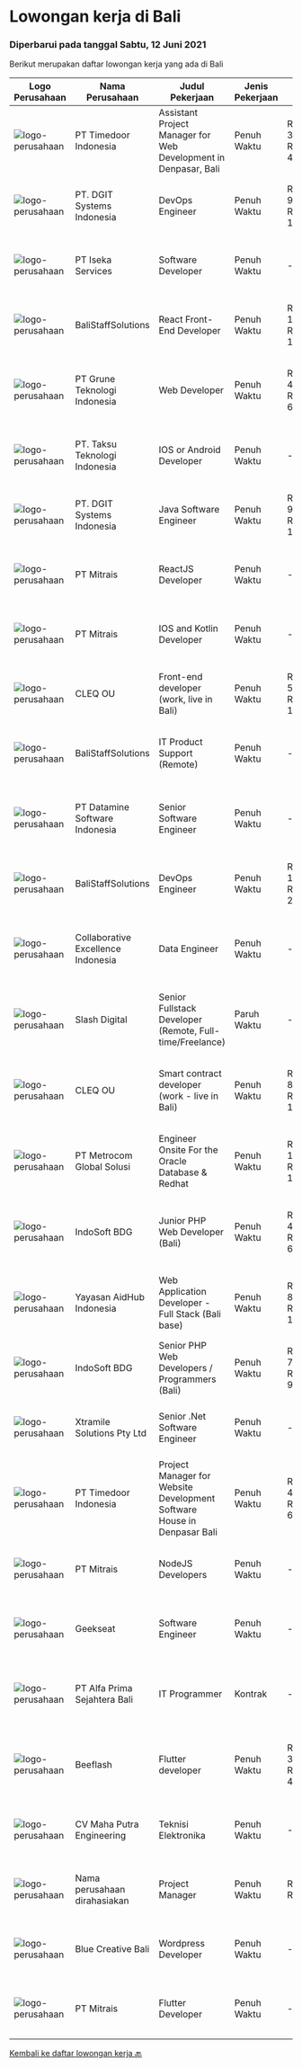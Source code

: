 
  # Lowongan kerja di Bali

  ### Diperbarui pada tanggal Sabtu, 12 Juni 2021

  Berikut merupakan daftar lowongan kerja yang ada di Bali

  |Logo Perusahaan | Nama Perusahaan | Judul Pekerjaan | Jenis Pekerjaan | Gaji Pekerjaan | Lokasi | Deskripsi | Tanggal diunggah | Pranala |
  | -------------- | --------------- | --------------- | --------- | --------- | -------------- | ------- | ----------- | ----------- |
  |![logo-perusahaan](https://image-service-cdn.seek.com.au/9f2111bf08df94f0ea97d6b9f360a4952c081dc6/ee4dce1061f3f616224767ad58cb2fc751b8d2dc)|PT Timedoor Indonesia|Assistant Project Manager for Web Development in Denpasar, Bali|Penuh Waktu|Rp. 3.000.000-Rp. 4.500.000|Denpasar|If you want to grow up yourself, Timedoor is one of the best places for your career. Our team has come from various culture. We welcome young people...|Jumat, 11 Juni 2021|https://www.jobstreet.co.id/id/job/assistant-project-manager-for-web-development-in-denpasar-bali-3553579?token=0~6954d980-9187-4640-9ac4-d9dee4dceaf4&sectionRank=1&jobId=jobstreet-id-job-3553579|
|![logo-perusahaan](https://image-service-cdn.seek.com.au/e93bc75036be941b9c3ff3a55670cb236457b0c4/ee4dce1061f3f616224767ad58cb2fc751b8d2dc)|PT. DGIT Systems Indonesia|DevOps Engineer|Penuh Waktu|Rp. 9.000.000-Rp. 18.000.000|Bali|DevOps Engineer The RoleWe are looking for a DevOps Engineer with excellent Linux system administration and management skills to support our teams...|Jumat, 11 Juni 2021|https://www.jobstreet.co.id/id/job/devops-engineer-3544041?token=0~6954d980-9187-4640-9ac4-d9dee4dceaf4&sectionRank=2&jobId=jobstreet-id-job-3544041|
|![logo-perusahaan](https://image-service-cdn.seek.com.au/5083a892c25e2f7feb65b67c313f4de79dc5a30a/ee4dce1061f3f616224767ad58cb2fc751b8d2dc)|PT Iseka Services|Software Developer|Penuh Waktu|---|Denpasar|PT Iseka Services is an exciting new technology provider whose main goal is to help companies of all sizes transfer to the Digital World utilising...|Jumat, 11 Juni 2021|https://www.jobstreet.co.id/id/job/software-developer-3554415?token=0~6954d980-9187-4640-9ac4-d9dee4dceaf4&sectionRank=3&jobId=jobstreet-id-job-3554415|
|![logo-perusahaan](https://us.123rf.com/450wm/pavelstasevich/pavelstasevich1811/pavelstasevich181101027/112815900-stock-vector-no-image-available-icon-flat-vector.jpg?ver=6)|BaliStaffSolutions|React Front-End Developer|Penuh Waktu|Rp. 14.000.000-Rp. 19.600.000|Bali|Translate Requirements into clean code, focusing on functionality and feature deployment Maintain, secure and deploy production code using automated...|Kamis, 10 Juni 2021|https://www.jobstreet.co.id/id/job/react-front-end-developer-3552655?token=0~6954d980-9187-4640-9ac4-d9dee4dceaf4&sectionRank=4&jobId=jobstreet-id-job-3552655|
|![logo-perusahaan](https://image-service-cdn.seek.com.au/bce4433421cbd6d3fbcd407460c54cc5d2693753/ee4dce1061f3f616224767ad58cb2fc751b8d2dc)|PT Grune Teknologi Indonesia|Web Developer|Penuh Waktu|Rp. 4.000.000-Rp. 6.000.000|Denpasar|Job Descriptions: Write programming code, either from scratch or adapting from other source code to meet business requirements. Candidates can choose...|Kamis, 10 Juni 2021|https://www.jobstreet.co.id/id/job/web-developer-3543795?token=0~6954d980-9187-4640-9ac4-d9dee4dceaf4&sectionRank=5&jobId=jobstreet-id-job-3543795|
|![logo-perusahaan](https://image-service-cdn.seek.com.au/cdad7eadbef6a47d2c5b4d08a7c1b9886e8f7f8f/ee4dce1061f3f616224767ad58cb2fc751b8d2dc)|PT. Taksu Teknologi Indonesia|IOS or Android Developer|Penuh Waktu|---|Bali|Join Our Team, we are Hiring!We’re looking for a Dedicated also dynamic engineer to join us as a team to be in the position of iOS or Android...|Jumat, 11 Juni 2021|https://www.jobstreet.co.id/id/job/ios-or-android-developer-3539194?token=0~6954d980-9187-4640-9ac4-d9dee4dceaf4&sectionRank=6&jobId=jobstreet-id-job-3539194|
|![logo-perusahaan](https://image-service-cdn.seek.com.au/e93bc75036be941b9c3ff3a55670cb236457b0c4/ee4dce1061f3f616224767ad58cb2fc751b8d2dc)|PT. DGIT Systems Indonesia|Java Software Engineer|Penuh Waktu|Rp. 9.000.000-Rp. 18.000.000|Badung|We are looking for a talented Java engineer to join an experienced team of engineers working on our flagship to work remotely for our...|Rabu, 09 Juni 2021|https://www.jobstreet.co.id/id/job/java-software-engineer-3542502?token=0~6954d980-9187-4640-9ac4-d9dee4dceaf4&sectionRank=7&jobId=jobstreet-id-job-3542502|
|![logo-perusahaan](https://image-service-cdn.seek.com.au/969b0c47f133a1e0155056a5d964c63953dd6304/ee4dce1061f3f616224767ad58cb2fc751b8d2dc)|PT Mitrais|ReactJS Developer|Penuh Waktu|---|Bali|We're urgently looking for experienced ReactJS Developers to be part of our team for an immediate start.Our client is a consultancy focused company...|Rabu, 09 Juni 2021|https://www.jobstreet.co.id/id/job/reactjs-developer-3542719?token=0~6954d980-9187-4640-9ac4-d9dee4dceaf4&sectionRank=8&jobId=jobstreet-id-job-3542719|
|![logo-perusahaan](https://image-service-cdn.seek.com.au/969b0c47f133a1e0155056a5d964c63953dd6304/ee4dce1061f3f616224767ad58cb2fc751b8d2dc)|PT Mitrais|IOS and Kotlin Developer|Penuh Waktu|---|Bali|Build your Career with Mitrais !  We're looking for experienced iOS and Kotlin Developer to be part of our team. What will you be doing?  Liase with...|Rabu, 09 Juni 2021|https://www.jobstreet.co.id/id/job/ios-and-kotlin-developer-3551261?token=0~6954d980-9187-4640-9ac4-d9dee4dceaf4&sectionRank=9&jobId=jobstreet-id-job-3551261|
|![logo-perusahaan](https://image-service-cdn.seek.com.au/83f6c0a379be672bd3733ebae34ee48ae48afc54/ee4dce1061f3f616224767ad58cb2fc751b8d2dc)|CLEQ OU|Front-end developer (work, live in Bali)|Penuh Waktu|Rp. 5.000.000-Rp. 10.000.000|Badung|About ItsavirusItsavirus is a software company with offices in Bali, Singapore and Amsterdam. With a relative small group of people, we work on great...|Selasa, 08 Juni 2021|https://www.jobstreet.co.id/id/job/front-end-developer-work-live-in-bali-3550422?token=0~6954d980-9187-4640-9ac4-d9dee4dceaf4&sectionRank=10&jobId=jobstreet-id-job-3550422|
|![logo-perusahaan](https://us.123rf.com/450wm/pavelstasevich/pavelstasevich1811/pavelstasevich181101027/112815900-stock-vector-no-image-available-icon-flat-vector.jpg?ver=6)|BaliStaffSolutions|IT Product Support (Remote)|Penuh Waktu|---|Bali|The largest vertically integrated, omni-channel fashion brand in Singapore with country offices in Indonesia and Malaysia is looking to hire a IT...|Selasa, 08 Juni 2021|https://www.jobstreet.co.id/id/job/it-product-support-remote-3550806?token=0~6954d980-9187-4640-9ac4-d9dee4dceaf4&sectionRank=11&jobId=jobstreet-id-job-3550806|
|![logo-perusahaan](https://image-service-cdn.seek.com.au/5b5f024550c64ddd5d7ef7093b37b6ff543dd829/ee4dce1061f3f616224767ad58cb2fc751b8d2dc)|PT Datamine Software Indonesia|Senior Software Engineer|Penuh Waktu|---|Badung|Senior Software Engineer Datamine SoftwareAbout the BusinessDatamine is a world leading provider of technology to plan and manage mining operations....|Jumat, 11 Juni 2021|https://www.jobstreet.co.id/id/job/senior-software-engineer-3553786?token=0~6954d980-9187-4640-9ac4-d9dee4dceaf4&sectionRank=12&jobId=jobstreet-id-job-3553786|
|![logo-perusahaan](https://us.123rf.com/450wm/pavelstasevich/pavelstasevich1811/pavelstasevich181101027/112815900-stock-vector-no-image-available-icon-flat-vector.jpg?ver=6)|BaliStaffSolutions|DevOps Engineer|Penuh Waktu|Rp. 14.000.000-Rp. 20.000.000|Bali|●      Maintain, secure and deploy production pipelines using AWS and automated deployment techniques. ●      Implementation of security and data...|Kamis, 10 Juni 2021|https://www.jobstreet.co.id/id/job/devops-engineer-3552587?token=0~6954d980-9187-4640-9ac4-d9dee4dceaf4&sectionRank=13&jobId=jobstreet-id-job-3552587|
|![logo-perusahaan](https://image-service-cdn.seek.com.au/7145b1ba6bc0dbd678e2bf86d776dd2b1b9b81f6/ee4dce1061f3f616224767ad58cb2fc751b8d2dc)|Collaborative Excellence Indonesia|Data Engineer|Penuh Waktu|---|Bali|Job Description Develops or modifies data models, ETL processes, and BI tool solutions Ensures appropriate documentation for all development and...|Senin, 07 Juni 2021|https://www.jobstreet.co.id/id/job/data-engineer-3549573?token=0~6954d980-9187-4640-9ac4-d9dee4dceaf4&sectionRank=14&jobId=jobstreet-id-job-3549573|
|![logo-perusahaan](https://image-service-cdn.seek.com.au/691a7005ffbb480fc7ecba50c99c21b92f346076/ee4dce1061f3f616224767ad58cb2fc751b8d2dc)|Slash Digital|Senior Fullstack Developer (Remote, Full-time/Freelance)|Paruh Waktu|---|Badung|About SlashSlash is a Build Studio. We build remote, autonomous teams to help innovators develop software, products and hi-tech startups. We also...|Kamis, 10 Juni 2021|https://www.jobstreet.co.id/id/job/senior-fullstack-developer-remote-full-time-freelance-3553361?token=0~6954d980-9187-4640-9ac4-d9dee4dceaf4&sectionRank=15&jobId=jobstreet-id-job-3553361|
|![logo-perusahaan](https://image-service-cdn.seek.com.au/83f6c0a379be672bd3733ebae34ee48ae48afc54/ee4dce1061f3f616224767ad58cb2fc751b8d2dc)|CLEQ OU|Smart contract developer (work - live in Bali)|Penuh Waktu|Rp. 8.000.000-Rp. 12.000.000|Badung|About ItsavirusItsavirus is a software company with offices in Bali, Singapore and Amsterdam. We work on great projects that have a positive impact...|Selasa, 08 Juni 2021|https://www.jobstreet.co.id/id/job/smart-contract-developer-work-live-in-bali-3550401?token=0~6954d980-9187-4640-9ac4-d9dee4dceaf4&sectionRank=16&jobId=jobstreet-id-job-3550401|
|![logo-perusahaan](https://image-service-cdn.seek.com.au/34a14b63d99dfe5d5c55cdaade1453def61488b5/ee4dce1061f3f616224767ad58cb2fc751b8d2dc)|PT Metrocom Global Solusi|Engineer Onsite For the Oracle Database & Redhat|Penuh Waktu|Rp. 10.000.000-Rp. 12.000.000|Bali|Qualification: Have knowledge and experience about the Oracle database 10g, 11g to 12C, along with implementation both on file system or Grid...|Rabu, 09 Juni 2021|https://www.jobstreet.co.id/id/job/engineer-onsite-for-the-oracle-database-redhat-3543240?token=0~6954d980-9187-4640-9ac4-d9dee4dceaf4&sectionRank=17&jobId=jobstreet-id-job-3543240|
|![logo-perusahaan](https://image-service-cdn.seek.com.au/17428c8b49b1d3c23dc8ef96eed550ffcf971e54/ee4dce1061f3f616224767ad58cb2fc751b8d2dc)|IndoSoft BDG|Junior PHP Web Developer (Bali)|Penuh Waktu|Rp. 4.000.000-Rp. 6.000.000|Kuta|Kami IndoSoft sedang mencari Junior PHP Web Developer.  Requirements  Lulusan Diploma / S1 Strong in english Pengalaman minimal 1 tahun di bidang PHP...|Minggu, 06 Juni 2021|https://www.jobstreet.co.id/id/job/junior-php-web-developer-bali-3548038?token=0~6954d980-9187-4640-9ac4-d9dee4dceaf4&sectionRank=18&jobId=jobstreet-id-job-3548038|
|![logo-perusahaan](https://image-service-cdn.seek.com.au/9b692f209622949279e729a0faf85c537e22289b/ee4dce1061f3f616224767ad58cb2fc751b8d2dc)|Yayasan AidHub Indonesia|Web Application Developer - Full Stack (Bali base)|Penuh Waktu|Rp. 8.000.000-Rp. 11.000.000|Kuta|Responsibilities: This role will report to the IT Manager Candidate must be able to manage the complete software development process of the our...|Sabtu, 05 Juni 2021|https://www.jobstreet.co.id/id/job/web-application-developer-full-stack-bali-base-3534843?token=0~6954d980-9187-4640-9ac4-d9dee4dceaf4&sectionRank=19&jobId=jobstreet-id-job-3534843|
|![logo-perusahaan](https://image-service-cdn.seek.com.au/17428c8b49b1d3c23dc8ef96eed550ffcf971e54/ee4dce1061f3f616224767ad58cb2fc751b8d2dc)|IndoSoft BDG|Senior PHP Web Developers / Programmers (Bali)|Penuh Waktu|Rp. 7.000.000-Rp. 9.000.000|Kuta|Dibutuhkan Senior PHP Web Developer / ProgrammerJob Description:  Programming of websites, web shops, software development etc.  Requirements: ...|Minggu, 06 Juni 2021|https://www.jobstreet.co.id/id/job/senior-php-web-developers-programmers-bali-3548042?token=0~6954d980-9187-4640-9ac4-d9dee4dceaf4&sectionRank=20&jobId=jobstreet-id-job-3548042|
|![logo-perusahaan](https://image-service-cdn.seek.com.au/9e8f9c012bae20f629768a3fdadde21d3f42c641/ee4dce1061f3f616224767ad58cb2fc751b8d2dc)|Xtramile Solutions Pty Ltd|Senior .Net Software Engineer|Penuh Waktu|---|Bali|Innovative job opportunity offering a high salary package, attractive bonus remuneration and full remote working arrangement.This role will help...|Jumat, 04 Juni 2021|https://www.jobstreet.co.id/id/job/senior-net-software-engineer-3533449?token=0~6954d980-9187-4640-9ac4-d9dee4dceaf4&sectionRank=21&jobId=jobstreet-id-job-3533449|
|![logo-perusahaan](https://image-service-cdn.seek.com.au/7c09ed6e69b8b2c26a82acb99d80f0db9aab4b45/ee4dce1061f3f616224767ad58cb2fc751b8d2dc)|PT Timedoor Indonesia|Project Manager for Website Development Software House in Denpasar Bali|Penuh Waktu|Rp. 4.000.000-Rp. 6.000.000|Bali|If you want to grow up yourself, Timedoor is one of the best places for your career. Our team has come from various culture. We welcome young people...|Selasa, 01 Juni 2021|https://www.jobstreet.co.id/id/job/project-manager-for-website-development-software-house-in-denpasar-bali-3530056?token=0~6954d980-9187-4640-9ac4-d9dee4dceaf4&sectionRank=22&jobId=jobstreet-id-job-3530056|
|![logo-perusahaan](https://image-service-cdn.seek.com.au/969b0c47f133a1e0155056a5d964c63953dd6304/ee4dce1061f3f616224767ad58cb2fc751b8d2dc)|PT Mitrais|NodeJS Developers|Penuh Waktu|---|Bali|Build your Career with Mitrais! We're urgently looking for experienced NodeJS Developers to be part of our team for an immediate start.Our client is a...|Selasa, 01 Juni 2021|https://www.jobstreet.co.id/id/job/nodejs-developers-3529906?token=0~6954d980-9187-4640-9ac4-d9dee4dceaf4&sectionRank=23&jobId=jobstreet-id-job-3529906|
|![logo-perusahaan](https://image-service-cdn.seek.com.au/961432dbd4f6f598e568bbe95a11411dce0703c4/ee4dce1061f3f616224767ad58cb2fc751b8d2dc)|Geekseat|Software Engineer|Penuh Waktu|---|Denpasar|Have a seat with us! We are currently looking for an experienced Software Engineer to join our Awesome Engineering Team at our offices in Bali or...|Kamis, 03 Juni 2021|https://www.jobstreet.co.id/id/job/software-engineer-3532397?token=0~6954d980-9187-4640-9ac4-d9dee4dceaf4&sectionRank=24&jobId=jobstreet-id-job-3532397|
|![logo-perusahaan](https://image-service-cdn.seek.com.au/2aec1f95308fba1d74b0e76458142927d6f5c665/ee4dce1061f3f616224767ad58cb2fc751b8d2dc)|PT Alfa Prima Sejahtera Bali|IT Programmer|Kontrak|---|Denpasar|KAPAN TERAKHIR KALI ANDA MERASA BENAR-BENAR BAHAGIA DALAM BEKERJA? Ayo seru-seruan bareng kami di Alfa Prima. Sebuah Lembaga Pendidikan yang sedang...|Selasa, 01 Juni 2021|https://www.jobstreet.co.id/id/job/it-programmer-3529912?token=0~6954d980-9187-4640-9ac4-d9dee4dceaf4&sectionRank=25&jobId=jobstreet-id-job-3529912|
|![logo-perusahaan](https://us.123rf.com/450wm/pavelstasevich/pavelstasevich1811/pavelstasevich181101027/112815900-stock-vector-no-image-available-icon-flat-vector.jpg?ver=6)|Beeflash|Flutter developer|Penuh Waktu|Rp. 3.000.000-Rp. 4.500.000|Denpasar|di cari flutter developer pengalaman minimal 1 tahun mau bekerja di denpasar bali bertanggung jawab dan mau belajar Minimal lulusan SMA Punya...|Jumat, 04 Juni 2021|https://www.jobstreet.co.id/id/job/flutter-developer-3546766?token=0~6954d980-9187-4640-9ac4-d9dee4dceaf4&sectionRank=26&jobId=jobstreet-id-job-3546766|
|![logo-perusahaan](https://image-service-cdn.seek.com.au/04dba97d9352ad296989fa576e47f7a3676a62bb/ee4dce1061f3f616224767ad58cb2fc751b8d2dc)|CV Maha Putra Engineering|Teknisi Elektronika|Penuh Waktu|---|Badung|Kualifikasi : Usia Maksimal 30 tahun Pendidikan SMK /STM (Jurusan Teknik Elektronika konsentrasi arus lemah) Memiliki SIM C Mengerti dan Memahami...|Rabu, 02 Juni 2021|https://www.jobstreet.co.id/id/job/teknisi-elektronika-3545132?token=0~6954d980-9187-4640-9ac4-d9dee4dceaf4&sectionRank=27&jobId=jobstreet-id-job-3545132|
|![logo-perusahaan](https://us.123rf.com/450wm/pavelstasevich/pavelstasevich1811/pavelstasevich181101027/112815900-stock-vector-no-image-available-icon-flat-vector.jpg?ver=6)|Nama perusahaan dirahasiakan|Project Manager|Penuh Waktu|Rp. 1.200-Rp. 1.600|Bali|Candidate must possess at least a Bachelor's Degree, Post Graduate Diploma, Professional Degree, Master's Degree, Others or equivalent. Required...|Selasa, 01 Juni 2021|https://www.jobstreet.co.id/id/job/project-manager-8544433/origin/sg?token=0~6954d980-9187-4640-9ac4-d9dee4dceaf4&sectionRank=28&jobId=jobstreet-sg-job-8544433|
|![logo-perusahaan](https://us.123rf.com/450wm/pavelstasevich/pavelstasevich1811/pavelstasevich181101027/112815900-stock-vector-no-image-available-icon-flat-vector.jpg?ver=6)|Blue Creative Bali|Wordpress Developer|Penuh Waktu|---|Bali|Kriteria: Pengalaman minimal 1 tahun (Diutamakan) Menguasai CMS Wordpress Menguasai Builder Elementor / Divi Bersedia bekerja sama dengan tim &amp;...|Kamis, 03 Juni 2021|https://www.jobstreet.co.id/id/job/wordpress-developer-3545671?token=0~6954d980-9187-4640-9ac4-d9dee4dceaf4&sectionRank=29&jobId=jobstreet-id-job-3545671|
|![logo-perusahaan](https://image-service-cdn.seek.com.au/969b0c47f133a1e0155056a5d964c63953dd6304/ee4dce1061f3f616224767ad58cb2fc751b8d2dc)|PT Mitrais|Flutter Developer|Penuh Waktu|---|Bali|Build your Career with Mitrais !  We're looking for experienced Flutter Developer to be part of our team. What will you be doing?  Liase with...|Selasa, 01 Juni 2021|https://www.jobstreet.co.id/id/job/flutter-developer-3529904?token=0~6954d980-9187-4640-9ac4-d9dee4dceaf4&sectionRank=30&jobId=jobstreet-id-job-3529904|


  [Kembali ke daftar lowongan kerja 🔙](../README.md#daftar-lowongan-kerja)
  